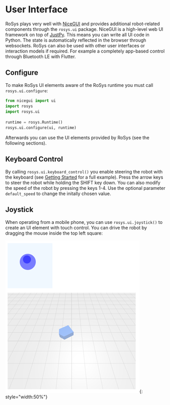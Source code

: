 # User Interface

RoSys plays very well with [NiceGUI](https://nicegui.io/) and provides additional robot-related components through the `rosys.ui` package.
NiceGUI is a high-level web UI framework on top of [JustPy](https://justpy.io/).
This means you can write all UI code in Python.
The state is automatically reflected in the browser through websockets.
RoSys can also be used with other user interfaces or interaction models if required.
For example a completely app-based control through Bluetooth LE with Flutter.

## Configure

To make RoSys UI elements aware of the RoSys runtime you must call `rosys.ui.configure`:

```Python hl_lines="5-6"
from nicegui import ui
import rosys
import rosys.ui

runtime = rosys.Runtime()
rosys.ui.configure(ui, runtime)
```

Afterwards you can use the UI elements provided by RoSys (see the following sections).

## Keyboard Control

By calling `rosys.ui.keyboard_control()` you enable steering the robot with the keyboard (see [Getting Started](getting_started.md) for a full example).
Press the arrow keys to steer the robot while holding the SHIFT key down.
You can also modify the speed of the robot by pressing the keys 1-4.
Use the optional parameter `default_speed` to change the initally chosen value.

## Joystick

When operating from a mobile phone, you can use `rosys.ui.joystick()` to create an UI element with touch control.
You can drive the robot by dragging the mouse inside the top left square:

![Joystick](joystick.png){: style="width:50%"}

